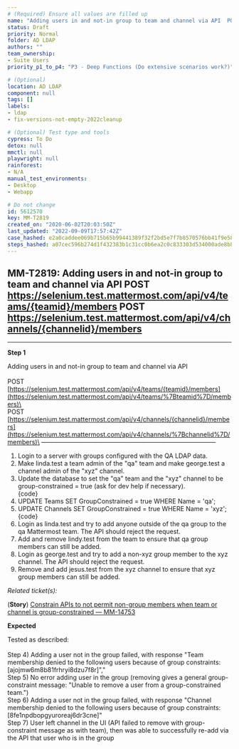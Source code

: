 ```yaml
---
# (Required) Ensure all values are filled up
name: "Adding users in and not-in group to team and channel via API  POST https://selenium.test.mattermost.com/api/v4/teams/{teamid}/members  POST https://selenium.test.mattermost.com/api/v4/channels/{channelid}/members"
status: Draft
priority: Normal
folder: AD LDAP
authors: ""
team_ownership: 
- Suite Users
priority_p1_to_p4: "P3 - Deep Functions (Do extensive scenarios work?)"

# (Optional)
location: AD LDAP
component: null
tags: []
labels: 
- ldap
- fix-versions-not-empty-2022cleanup

# (Optional) Test type and tools
cypress: To Do
detox: null
mmctl: null
playwright: null
rainforest: 
- N/A
manual_test_environments: 
- Desktop
- Webapp

# Do not change
id: 5612570
key: MM-T2819
created_on: "2020-06-02T20:03:50Z"
last_updated: "2022-09-09T17:57:42Z"
case_hashed: e2a0caddee069b715b65b99441389f32f2bd5e7f7b8570576bb41f9e580b898d454a16df39fa80b3328c5fa633a979c8
steps_hashed: a07cec596b274d1f432383b1c31cc0b6ea2c0c833303d534000ade8b892343c737c0f5442f1770b54c2e20b56a9330e5
---
```


<!-- (Auto-generated) Based on frontmatter's "key" and "name" -->

## MM-T2819: Adding users in and not-in group to team and channel via API POST https://selenium.test.mattermost.com/api/v4/teams/{teamid}/members POST https://selenium.test.mattermost.com/api/v4/channels/{channelid}/members

---

**Step 1**

Adding users in and not-in group to team and channel via API\
\
POST\
[https://selenium.test.mattermost.com/api/v4/teams/{teamid}/members](https://selenium.test.mattermost.com/api/v4/teams/%7Bteamid%7D/members)\
\
POST\
[https://selenium.test.mattermost.com/api/v4/channels/{channelid}/members](https://selenium.test.mattermost.com/api/v4/channels/%7Bchannelid%7D/members)\
————————————————————————————

1. Login to a server with groups configured with the QA LDAP data.
2. Make linda.test a team admin of the "qa" team and make george.test a channel admin of the "xyz" channel.
3. Update the database to set the "qa" team and the "xyz" channel to be group-constrained = true (ask for dev help if necessary).
   \
   {code}
4. UPDATE Teams SET GroupConstrained = true WHERE Name = 'qa';
5. UPDATE Channels SET GroupConstrained = true WHERE Name = 'xyz';
   \
   {code}
6. Login as linda.test and try to add anyone outside of the qa group to the qa Mattermost team. The API should reject the request.
7. Add and remove lindy.test from the team to ensure that qa group members can still be added.
8. Login as george.test and try to add a non-xyz group member to the xyz channel. The API should reject the request.
9. Remove and add jesus.test from the xyz channel to ensure that xyz group members can still be added.

_Related ticket(s):_

(**Story**) [Constrain APIs to not permit non-group members when team or channel is group-constrained — MM-14753](https://mattermost.atlassian.net/browse/MM-14753)

**Expected**

Tested as described:\
\
Step 4) Adding a user not in the group failed, with response "Team membership denied to the following users because of group constraints: \[ajojmw6m8b81frhryi8dzu7f8r]","\
Step 5) No error adding user in the group (removing gives a general group-constraint message: "Unable to remove a user from a group-constrained team.")\
Step 6) Adding a user not in the group failed, with response "Channel membership denied to the following users because of group constraints: \[8fe1npdbopgyuroreaj6dr3cne]"\
Step 7) User left channel in the UI (API failed to remove with group-constraint message as with team), then was able to successfully re-add via the API that user who is in the group
